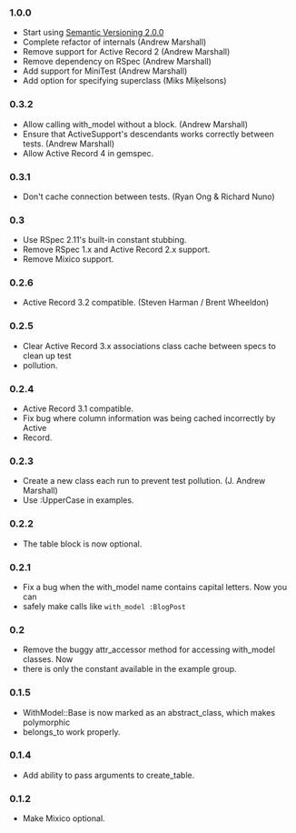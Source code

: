 ### 1.0.0
- Start using [Semantic Versioning 2.0.0](http://semver.org/spec/v2.0.0.html)
- Complete refactor of internals (Andrew Marshall)
- Remove support for Active Record 2 (Andrew Marshall)
- Remove dependency on RSpec (Andrew Marshall)
- Add support for MiniTest (Andrew Marshall)
- Add option for specifying superclass (Miks Miķelsons)

### 0.3.2

- Allow calling with_model without a block. (Andrew Marshall)
- Ensure that ActiveSupport's descendants works correctly between tests. (Andrew Marshall)
- Allow Active Record 4 in gemspec.

### 0.3.1

- Don't cache connection between tests. (Ryan Ong & Richard Nuno)

### 0.3

- Use RSpec 2.11's built-in constant stubbing.
- Remove RSpec 1.x and Active Record 2.x support.
- Remove Mixico support.

### 0.2.6

- Active Record 3.2 compatible. (Steven Harman / Brent Wheeldon)

### 0.2.5

- Clear Active Record 3.x associations class cache between specs to clean up test
- pollution.

### 0.2.4

- Active Record 3.1 compatible.
- Fix bug where column information was being cached incorrectly by Active
- Record.

### 0.2.3

- Create a new class each run to prevent test pollution. (J. Andrew Marshall)
- Use :UpperCase in examples.

### 0.2.2

- The table block is now optional.

### 0.2.1

- Fix a bug when the with_model name contains capital letters. Now you can
- safely make calls like `with_model :BlogPost`

### 0.2

- Remove the buggy attr_accessor method for accessing with_model classes. Now
- there is only the constant available in the example group.

### 0.1.5

- WithModel::Base is now marked as an abstract_class, which makes polymorphic
- belongs_to work properly.

### 0.1.4

- Add ability to pass arguments to create_table.

### 0.1.2

- Make Mixico optional.
